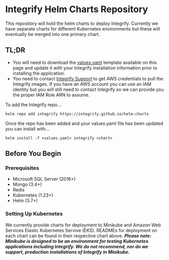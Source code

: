 # Integrify Helm Charts Repository

This repository will hold the helm charts to deploy Integrify. Currently we have separate charts for different Kubernetes environments but these will eventually be merged into one primary chart.



## TL;DR
- You will need to download the [values.yaml](https://github.com/Integrify/helm-charts/blob/main/values.yaml) template available on this page and update it with your Integrify installation information prior to installing the application.
- You need to contact [Integrify Support](https://support.integrify.com) to get AWS credentials to pull the Integrify images. If you have an AWS account you can use an IAM identity but you will still need to contact Integrify so we can provide you the proper IAM Role ARN to assume.

To add the Integrify repo...
```
helm repo add integrify https://integrify.github.io/helm-charts
```

Once the repo has been added and your values.yaml file has been updated you can install with...
```
helm install -f <values.yaml> integrify <chart>
```

## Before You Begin

### Prerequisites

- Microsoft SQL Server (2016+)
- Mongo (3.4+)
- Redis
- Kubernetes (1.23+)
- Helm (3.7+)

### Setting Up Kubernetes
We currently provide charts for deployment to Minikube and Amazon Web Services Elastic Kubernetes Servive (EKS). READMEs for deployment on each chart can be found in their respective chart above. **_Please note: Minikube is designed to be an environment for testing Kubernetes applications including Integrify. We do not recommend, nor do we support, production installations of Integrify in Minikube._**